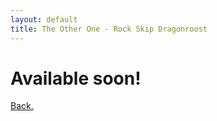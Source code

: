 ```yaml
---
layout: default
title: The Other One - Rock Skip Dragonroost
---
```


<p><h1><b>Available soon!</b></h1></p>
<p><a href="/pages/windwaker/windwakermain">Back.</a></p>
<p>&nbsp;</p>
<p>&nbsp;</p>